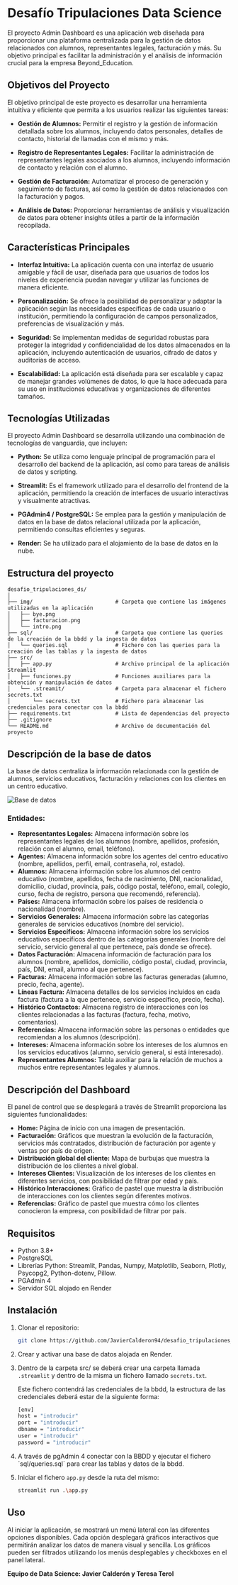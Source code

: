 # Desafío Tripulaciones Data Science

El proyecto Admin Dashboard es una aplicación web diseñada para proporcionar una plataforma centralizada para la gestión de datos relacionados con alumnos, representantes legales, facturación y más. Su objetivo principal es facilitar la administración y el análisis de información crucial para la empresa Beyond_Education.

## Objetivos del Proyecto

El objetivo principal de este proyecto es desarrollar una herramienta intuitiva y eficiente que permita a los usuarios realizar las siguientes tareas:

* **Gestión de Alumnos:** Permitir el registro y la gestión de información detallada sobre los alumnos, incluyendo datos personales, detalles de contacto, historial de llamadas con el mismo y más.

* **Registro de Representantes Legales:** Facilitar la administración de representantes legales asociados a los alumnos, incluyendo información de contacto y relación con el alumno.

* **Gestión de Facturación:** Automatizar el proceso de generación y seguimiento de facturas, así como la gestión de datos relacionados con la facturación y pagos.

* **Análisis de Datos:** Proporcionar herramientas de análisis y visualización de datos para obtener insights útiles a partir de la información recopilada.

## Características Principales

* **Interfaz Intuitiva:** La aplicación cuenta con una interfaz de usuario amigable y fácil de usar, diseñada para que usuarios de todos los niveles de experiencia puedan navegar y utilizar las funciones de manera eficiente.

* **Personalización:** Se ofrece la posibilidad de personalizar y adaptar la aplicación según las necesidades específicas de cada usuario o institución, permitiendo la configuración de campos personalizados, preferencias de visualización y más.

* **Seguridad:** Se implementan medidas de seguridad robustas para proteger la integridad y confidencialidad de los datos almacenados en la aplicación, incluyendo autenticación de usuarios, cifrado de datos y auditorías de acceso.

* **Escalabilidad:** La aplicación está diseñada para ser escalable y capaz de manejar grandes volúmenes de datos, lo que la hace adecuada para su uso en instituciones educativas y organizaciones de diferentes tamaños.

## Tecnologías Utilizadas
El proyecto Admin Dashboard se desarrolla utilizando una combinación de tecnologías de vanguardia, que incluyen:

* **Python:** Se utiliza como lenguaje principal de programación para el desarrollo del backend de la aplicación, así como para tareas de análisis de datos y scripting.

* **Streamlit:** Es el framework utilizado para el desarrollo del frontend de la aplicación, permitiendo la creación de interfaces de usuario interactivas y visualmente atractivas.

* **PGAdmin4 / PostgreSQL:** Se emplea para la gestión y manipulación de datos en la base de datos relacional utilizada por la aplicación, permitiendo consultas eficientes y seguras.

* **Render:** Se ha utilizado para el alojamiento de la base de datos en la nube.


## Estructura del proyecto

    desafio_tripulaciones_ds/
    │
    ├── img/                          # Carpeta que contiene las imágenes utilizadas en la aplicación
    │   ├── bye.png
    │   ├── facturacion.png
    │   └── intro.png
    ├── sql/                          # Carpeta que contiene las queries de la creación de la bbdd y la ingesta de datos
    │   └── queries.sql               # Fichero con las queries para la creación de las tablas y la ingesta de datos
    ├── src/    
    │   ├── app.py                    # Archivo principal de la aplicación Streamlit
    │   ├── funciones.py              # Funciones auxiliares para la obtención y manipulación de datos
    │   └── .streamit/                # Carpeta para almacenar el fichero secrets.txt
    │       └── secrets.txt           # Fichero para almacenar las credenciales para conectar con la bbdd
    ├── requirements.txt              # Lista de dependencias del proyecto
    ├── .gitignore                    
    └── README.md                     # Archivo de documentación del proyecto

## Descripción de la base de datos

La base de datos centraliza la información relacionada con la gestión de alumnos, servicios educativos, facturación y relaciones con los clientes en un centro educativo.


![Base de datos](img/BBDD.png)

### Entidades:

* **Representantes Legales:** Almacena información sobre los representantes legales de los alumnos (nombre, apellidos, profesión, relación con el alumno, email, teléfono).
* **Agentes:** Almacena información sobre los agentes del centro educativo (nombre, apellidos, perfil, email, contraseña, rol, estado).
* **Alumnos:** Almacena información sobre los alumnos del centro educativo (nombre, apellidos, fecha de nacimiento, DNI, nacionalidad, domicilio, ciudad, provincia, país, código postal, teléfono, email, colegio, curso, fecha de registro, persona que recomendó, referencia).
* **Países:** Almacena información sobre los países de residencia o nacionalidad (nombre).
* **Servicios Generales:** Almacena información sobre las categorías generales de servicios educativos (nombre del servicio).
* **Servicios Específicos:** Almacena información sobre los servicios educativos específicos dentro de las categorías generales (nombre del servicio, servicio general al que  pertenece, país donde se ofrece).
* **Datos Facturación:** Almacena información de facturación para los alumnos (nombre, apellidos, domicilio, código postal, ciudad, provincia, país, DNI, email, alumno al que  pertenece).
* **Facturas:** Almacena información sobre las facturas generadas (alumno, precio, fecha, agente).
* **Líneas Factura:** Almacena detalles de los servicios incluidos en cada factura (factura a la que pertenece, servicio específico, precio, fecha).
* **Histórico Contactos:** Almacena registro de interacciones con los clientes relacionadas a las facturas (factura, fecha, motivo, comentarios).
* **Referencias:** Almacena información sobre las personas o entidades que recomiendan a los alumnos (descripción).
* **Intereses:** Almacena información sobre los intereses de los alumnos en los servicios educativos (alumno, servicio general, si está interesado).
* **Representantes Alumnos:** Tabla auxiliar para la relación de muchos a muchos entre representantes legales y alumnos.

## Descripción del Dashboard

El panel de control que se desplegará a través de Streamlit proporciona las siguientes funcionalidades:

- **Home:** Página de inicio con una imagen de presentación.
- **Facturación:** Gráficos que muestran la evolución de la facturación, servicios más contratados, distribución de facturación por agente y ventas por país de origen.
- **Distribución global del cliente:** Mapa de burbujas que muestra la distribución de los clientes a nivel global.
- **Intereses Clientes:** Visualización de los intereses de los clientes en diferentes servicios, con posibilidad de filtrar por edad y país.
- **Histórico Interacciones:** Gráfico de pastel que muestra la distribución de interacciones con los clientes según diferentes motivos.
- **Referencias:** Gráfico de pastel que muestra cómo los clientes conocieron la empresa, con posibilidad de filtrar por país.

## Requisitos

- Python 3.8+
- PostgreSQL
- Librerías Python: Streamlit, Pandas, Numpy, Matplotlib, Seaborn, Plotly, Psycopg2, Python-dotenv, Pillow.
- PGAdmin 4
- Servidor SQL alojado en Render

## Instalación

1. Clonar el repositorio:

   ```bash
   git clone https://github.com/JavierCalderon94/desafio_tripulaciones_ds/git

2. Crear y activar una base de datos alojada en Render.

3. Dentro de la carpeta src/ se deberá crear una carpeta llamada `.streamlit` y dentro de la misma un fichero llamado `secrets.txt`. 
    
    Este fichero contendrá las credenciales de la bbdd, la estructura de las credenciales deberá estar de la siguiente forma:
     ```bash
    [env]
    host = "introducir"
    port = "introducir"
    dbname = "introducir"
    user = "introducir"
    password = "introducir"

4. A través de pgAdmin 4 conectar con la BBDD y ejecutar el fichero ´sql/queries.sql´ para crear las tablas y datos de la bbdd.

5. Iniciar el fichero `app.py` desde la ruta del mismo:
     ```bash
    streamlit run .\app.py
    
## Uso


Al iniciar la aplicación, se mostrará un menú lateral con las diferentes opciones disponibles. Cada opción desplegará gráficos interactivos que permitirán analizar los datos de manera visual y sencilla. Los gráficos pueden ser filtrados utilizando los menús desplegables y checkboxes en el panel lateral.

**Equipo de Data Science: Javier Calderón y Teresa Terol**